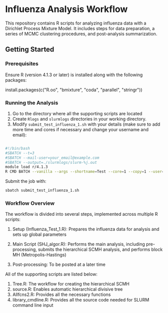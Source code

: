 # Influenza Analysis Workflow

This repository contains R scripts for analyzing influenza data with a Dirichlet Process Mixture Model. It includes steps for data preparation, a series of MCMC clustering procedures, and post-analysis summarization.

## Getting Started

### Prerequisites

Ensure R (version 4.1.3 or later) is installed along with the following packages:

install.packages(c("R.oo", "bmixture", "coda", "parallel", "stringr"))


### Running the Analysis

1. Go to the directory where all the supporting scripts are located
2. Create `Rlogs` and `slurmlogs` directories in your working directory.
3. Modify `submit_test_influenza_1.sh` with your details (make sure to add more time and cores if necessary and change your username and email):

```bash

#!/bin/bash
#SBATCH --t=3
#SBATCH --mail-user=your_email@example.com
#SBATCH --output=./slurmlogs/slurm-%j.out
module load r/4.1.3
R CMD BATCH --vanilla --args --shortname=Test --core=1 --copy=1 --user=your_username Influenza_Test_1.R ./Rlogs/Influenza_Test_1.out
```

Submit the job with:
``` bash
sbatch submit_test_influenza_1.sh
```

### Workflow Overview

The workflow is divided into several steps, implemented across multiple R scripts:

1. Setup (Influenza_Test_1.R): Prepares the influenza data for analysis and sets up global parameters

2. Main Script (SHJ_algor.R): Performs the main analysis, including pre-processing, submits the hierarchical SCMH analysis, and performs block MH (Metropolis-Hastings)

3. Post-processing: To be posted at a later time


All of the supporting scripts are listed below:

1. Tree.R: The workflow for creating the hierarchical SCMH
2. source.R: Enables automatic hierarchical divisive tree
3. Allfcns2.R: Provides all the necessary functions
4. library_cmdline.R: Provides all the source code needed for SLURM command line input






